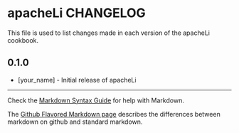 apacheLi CHANGELOG
==================

This file is used to list changes made in each version of the apacheLi cookbook.

0.1.0
-----
- [your_name] - Initial release of apacheLi

- - -
Check the [Markdown Syntax Guide](http://daringfireball.net/projects/markdown/syntax) for help with Markdown.

The [Github Flavored Markdown page](http://github.github.com/github-flavored-markdown/) describes the differences between markdown on github and standard markdown.
